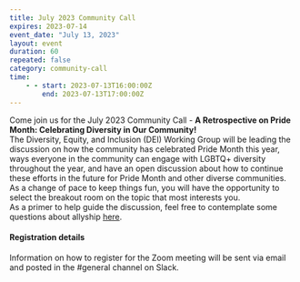 ```yaml
---
title: July 2023 Community Call
expires: 2023-07-14
event_date: "July 13, 2023"
layout: event
duration: 60
repeated: false
category: community-call
time:
    - - start: 2023-07-13T16:00:00Z
        end: 2023-07-13T17:00:00Z
---
```


Come join us for the July 2023 Community Call - **A Retrospective on Pride Month: Celebrating Diversity in Our Community!**  
The Diversity, Equity, and Inclusion (DEI) Working Group will be leading the discussion on how the community has celebrated Pride Month this year, 
ways everyone in the community can engage with LGBTQ+ diversity throughout the year, and have an open discussion about how to continue these efforts in the future for Pride Month and other diverse communities.  
As a change of pace to keep things fun, you will have the opportunity to select the breakout room on the topic that most interests you.  
As a primer to help guide the discussion, feel free to contemplate some questions about allyship [here](https://forms.gle/Hucjnfvowh7U28Nr8).


#### Registration details
Information on how to register for the Zoom meeting will be sent via email
and posted in the #general channel on Slack.
